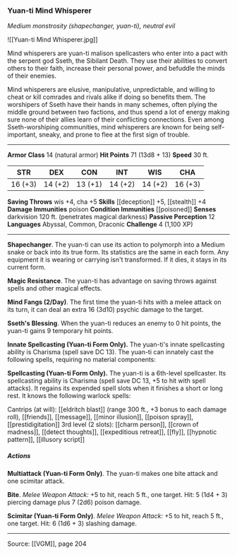 ### Yuan-ti Mind Whisperer
_Medium monstrosity (shapechanger, yuan-ti), neutral evil_

![[Yuan-ti Mind Whisperer.jpg]]

Mind whisperers are yuan-ti malison spellcasters who enter into a pact with the serpent god Sseth, the Sibilant Death. They use their abilities to convert others to their faith, increase their personal power, and befuddle the minds of their enemies.

Mind whisperers are elusive, manipulative, unpredictable, and willing to cheat or kill comrades and rivals alike if doing so benefits them. The worshipers of Sseth have their hands in many schemes, often plying the middle ground between two factions, and thus spend a lot of energy making sure none of their allies learn of their conflicting connections. Even among Sseth-worshiping communities, mind whisperers are known for being self-important, sneaky, and prone to flee at the first sign of trouble.



---

**Armor Class** 14 (natural armor)
**Hit Points** 71 (13d8 + 13)
**Speed** 30 ft.

| STR     | DEX     | CON     | INT     | WIS     | CHA     |
|---------|---------|---------|---------|---------|---------|
| 16 (+3) | 14 (+2) | 13 (+1) | 14 (+2) | 14 (+2) | 16 (+3) |

**Saving Throws** wis +4, cha +5
**Skills** [[deception]] +5, [[stealth]] +4
**Damage Immunities** poison
**Condition Immunities** [[poisoned]]
**Senses** darkvision 120 ft. (penetrates magical darkness)
**Passive Perception** 12
**Languages** Abyssal, Common, Draconic
**Challenge** 4 (1,100 XP)

---

**Shapechanger**. The yuan-ti can use its action to polymorph into a Medium snake or back into its true form. Its statistics are the same in each form. Any equipment it is wearing or carrying isn't transformed. If it dies, it stays in its current form.

**Magic Resistance**. The yuan-ti has advantage on saving throws against spells and other magical effects.

**Mind Fangs (2/Day)**. The first time the yuan-ti hits with a melee attack on its turn, it can deal an extra 16 (3d10) psychic damage to the target.

**Sseth's Blessing**. When the yuan-ti reduces an enemy to 0 hit points, the yuan-ti gains 9 temporary hit points.

**Innate Spellcasting (Yuan-ti Form Only).** The yuan-ti's innate spellcasting ability is Charisma (spell save DC 13). The yuan-ti can innately cast the following spells, requiring no material components:

**Spellcasting (Yuan-ti Form Only).** The yuan-ti is a 6th-level spellcaster. Its spellcasting ability is Charisma (spell save DC 13, +5 to hit with spell attacks). It regains its expended spell slots when it finishes a short or long rest. It knows the following warlock spells:

Cantrips (at will): [[eldritch blast]] (range 300 ft., +3 bonus to each damage roll), [[friends]], [[message]], [[minor illusion]], [[poison spray]], [[prestidigitation]]
3rd level (2 slots): [[charm person]], [[crown of madness]], [[detect thoughts]], [[expeditious retreat]], [[fly]], [[hypnotic pattern]], [[illusory script]]

##### Actions
**Multiattack (Yuan-ti Form Only)**. The yuan-ti makes one bite attack and one scimitar attack.

**Bite**. _Melee Weapon Attack:_ +5 to hit, reach 5 ft., one target. Hit: 5 (1d4 + 3) piercing damage plus 7 (2d6) poison damage.

**Scimitar (Yuan-ti Form Only)**. _Melee Weapon Attack:_ +5 to hit, reach 5 ft., one target. Hit: 6 (1d6 + 3) slashing damage.


---

Source: [[VGM]], page 204
